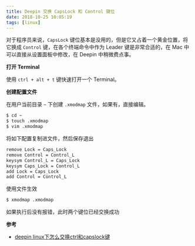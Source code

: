 ```yaml
---
title: Deepin 交换 CapsLock 和 Control 键位
date: 2018-10-25 10:05:19
tags: [linux]
---
```


对于程序员来说，`CapsLock` 键位基本是没用的，但是它又占着一个黄金位置，将它换成 `Control` 键，在各个终端命令中作为 Leader 键是非常合适的，在 Mac 中可以直接从设置面板中修改，在 Deepin 中稍微费点事。

<!-- more --><!-- toc -->

**打开 Terminal**

使用 `ctrl + alt + t` 键快速打开一个 Terminal。

**创建配置文件**

在用户当前目录 `~` 下创建 `.xmodmap` 文件，如果有，直接编辑。

```bash
$ cd ~
$ touch .xmodmap
$ vim .xmodmap
```

将如下配置复制进文件，然后保存退出

```bash
remove Lock = Caps_Lock
remove Control = Control_L
keysym Control_L = Caps_Lock
keysym Caps_Lock = Control_L
add Lock = Caps_Lock
add Control = Control_L
```

使用文件生效

```bash
$ xmodmap .xmodmap
```

如果执行后没有报错，此时两个键位已经交换成功

**参考**

- [deepin linux下怎么交换ctrl和capslock键](https://jingyan.baidu.com/article/a24b33cd2bb8e019fe002bb6.html)

